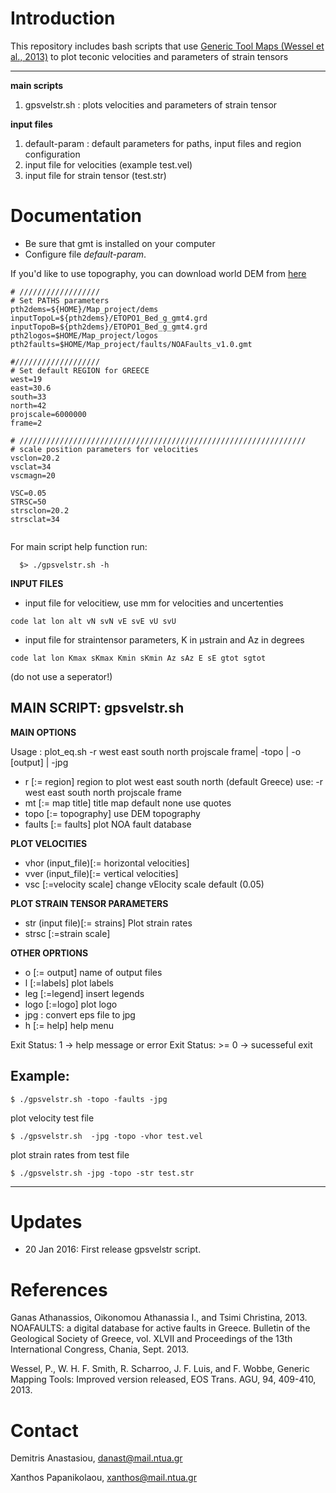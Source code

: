 # Introduction

This repository includes bash scripts that use [Generic Tool Maps (Wessel et al., 2013)](http://gmt.soest.hawaii.edu/projects/gmt) to plot teconic velocities and parameters of strain tensors


----------
**main scripts**

 1. gpsvelstr.sh : plots velocities and parameters of strain tensor

**input files**

 1. default-param : default parameters for paths, input files and region configuration
 2. input file for velocities (example test.vel)
 3. input file for strain tensor (test.str)

# Documentation


 - Be sure that gmt is installed on your computer
 - Configure file *default-param*.

If you'd like to use topography, you can download world DEM from [here](https://www.ngdc.noaa.gov/mgg/global/global.html)

```
# //////////////////
# Set PATHS parameters
pth2dems=${HOME}/Map_project/dems
inputTopoL=${pth2dems}/ETOPO1_Bed_g_gmt4.grd
inputTopoB=${pth2dems}/ETOPO1_Bed_g_gmt4.grd
pth2logos=$HOME/Map_project/logos
pth2faults=$HOME/Map_project/faults/NOAFaults_v1.0.gmt

#///////////////////
# Set default REGION for GREECE
west=19
east=30.6
south=33
north=42
projscale=6000000
frame=2

# ////////////////////////////////////////////////////////////////
# scale position parameters for velocities
vsclon=20.2 
vsclat=34 
vscmagn=20

VSC=0.05
STRSC=50
strsclon=20.2
strsclat=34


```
For main script help function run:
```
  $> ./gpsvelstr.sh -h 
``` 
**INPUT FILES**
 - input file for velocitiew, use mm for velocities and uncertenties
```
code lat lon alt vN svN vE svE vU svU
```
 - input file for straintensor parameters, K in μstrain and Az in degrees
```
code lat lon Kmax sKmax Kmin sKmin Az sAz E sE gtot sgtot
```
(do not use a seperator!)



**MAIN SCRIPT: gpsvelstr.sh**
---------------

**MAIN OPTIONS**

 Usage   : plot_eq.sh -r west east south north projscale frame| -topo | -o [output] | -jpg

 - r      [:= region] region to plot west east south north (default Greece) use: -r west east south north projscale frame
 - mt     [:= map title] title map default none use quotes
 - topo   [:= topography] use DEM topography
 - faults [:= faults] plot NOA fault database
 
**PLOT VELOCITIES**
 - vhor (input_file)[:= horizontal velocities] 
 - vver (input_file)[:= vertical velocities]
 - vsc [:=velocity scale] change vElocity scale default (0.05)

**PLOT STRAIN TENSOR PARAMETERS**
 - str (input file)[:= strains] Plot strain rates
 - strsc [:=strain scale]

**OTHER OPRTIONS**
 - o    [:= output] name of output files
 - l    [:=labels] plot labels
 - leg  [:=legend] insert legends
 - logo [:=logo] plot logo
 - jpg : convert eps file to jpg
 - h    [:= help] help menu
 

 Exit Status:    1 -> help message or error
 Exit Status: >= 0 -> sucesseful exit

## Example:
```
$ ./gpsvelstr.sh -topo -faults -jpg 
```

plot velocity test file

```
$ ./gpsvelstr.sh  -jpg -topo -vhor test.vel
```
plot strain rates from test file

```
$ ./gpsvelstr.sh -jpg -topo -str test.str
```

----------


# Updates

- 20 Jan 2016: First release gpsvelstr script.

# References

Ganas Athanassios, Oikonomou Athanassia I., and Tsimi Christina, 2013. NOAFAULTS: a digital database for active faults in Greece. Bulletin of the Geological Society of Greece, vol. XLVII and Proceedings of the 13th International Congress, Chania, Sept. 2013.

Wessel, P., W. H. F. Smith, R. Scharroo, J. F. Luis, and F. Wobbe, Generic Mapping Tools: Improved version released, EOS Trans. AGU, 94, 409-410, 2013.

# Contact

Demitris Anastasiou, danast@mail.ntua.gr

Xanthos Papanikolaou, xanthos@mail.ntua.gr


